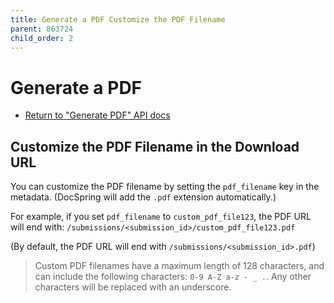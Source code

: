```yaml
---
title: Generate a PDF Customize the PDF Filename
parent: 863724
child_order: 2
---
```


# Generate a PDF

- [Return to "Generate PDF" API docs](../../generate-a-pdf)

## Customize the PDF Filename in the Download URL

You can customize the PDF filename by setting the `pdf_filename` key in the metadata. (DocSpring will add the `.pdf` extension automatically.)

For example, if you set `pdf_filename` to `custom_pdf_file123`, the PDF URL will end with: `/submissions/<submission_id>/custom_pdf_file123.pdf`

(By default, the PDF URL will end with `/submissions/<submission_id>.pdf`)

> Custom PDF filenames have a maximum length of 128 characters, and can include the following characters:
> `0-9 A-Z a-z - _ .`. Any other characters will be replaced with an underscore.
